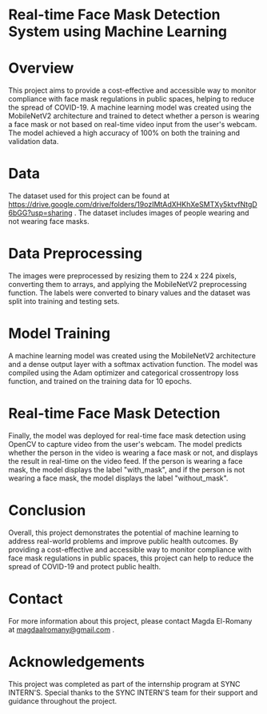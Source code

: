 # Real-time Face Mask Detection System using Machine Learning

# Overview
  This project aims to provide a cost-effective and accessible way to monitor compliance with face mask regulations in public spaces, helping to 
  reduce the spread of COVID-19. 
  A machine learning model was created using the MobileNetV2 architecture and trained to detect whether a person is wearing a face mask 
  or not based on real-time video input from the user's webcam. 
  The model achieved a high accuracy of 100% on both the training and validation data.

# Data
  The dataset used for this project can be found at https://drive.google.com/drive/folders/19ozIMtAdXHKhXeSMTXy5ktvfNtgD6bGG?usp=sharing . 
  The dataset includes images of people wearing and not wearing face masks.
  
# Data Preprocessing
  The images were preprocessed by resizing them to 224 x 224 pixels, converting them to arrays, and applying the MobileNetV2 preprocessing function. 
  The labels were converted to binary values and the dataset was split into training and testing sets.
  
# Model Training
  A machine learning model was created using the MobileNetV2 architecture and a dense output layer with a softmax activation function. 
  The model was compiled using the Adam optimizer and categorical crossentropy loss function, and trained on the training data for 10 epochs.
  
# Real-time Face Mask Detection
  Finally, the model was deployed for real-time face mask detection using OpenCV to capture video from the user's webcam. 
  The model predicts whether the person in the video is wearing a face mask or not, and displays the result in real-time on the video feed. 
  If the person is wearing a face mask, the model displays the label "with_mask", and if the person is not wearing a face mask, the model displays the label 
  "without_mask".  
  
# Conclusion
  Overall, this project demonstrates the potential of machine learning to address real-world problems and improve public health outcomes. 
  By providing a cost-effective and accessible way to monitor compliance with face mask regulations in public spaces, this project can help 
  to reduce the spread of COVID-19 and protect public health.
  
# Contact
For more information about this project, please contact Magda El-Romany at magdaalromany@gmail.com .

# Acknowledgements
This project was completed as part of the internship program at SYNC INTERN'S.
Special thanks to the SYNC INTERN'S team for their support and guidance throughout the project.
